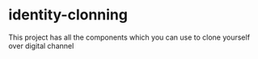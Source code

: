 # identity-clonning
This project has all the components which you can use to clone yourself over digital channel
